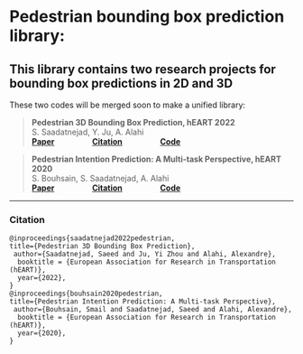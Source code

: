 
# Pedestrian bounding box prediction library: <br/>
This library contains two research projects for bounding box predictions in 2D and 3D
---

These two codes will be merged soon to make a unified library:

> __Pedestrian 3D Bounding Box Prediction, hEART 2022__<br /> 
>  S. Saadatnejad, Y. Ju, A. Alahi <br /> 
>  __[Paper](https://arxiv.org/abs/2010.10270)__ &nbsp; &nbsp; &nbsp; &nbsp; &nbsp; &nbsp; &nbsp; &nbsp; __[Citation](https://github.com/vita-epfl/bounding-box-prediction#for-citation)__   &nbsp; &nbsp; &nbsp; &nbsp; &nbsp; &nbsp; &nbsp; &nbsp;  __[Code](https://github.com/vita-epfl/bounding-box-prediction/tree/master/3D)__
     


> __Pedestrian Intention Prediction: A Multi-task Perspective, hEART 2020__<br /> 
> S. Bouhsain, S. Saadatnejad, A. Alahi <br /> 
> __[Paper](https://arxiv.org/abs/2010.10270)__ &nbsp; &nbsp; &nbsp; &nbsp; &nbsp; &nbsp; &nbsp; &nbsp; __[Citation](https://github.com/vita-epfl/bounding-box-prediction#for-citation)__  &nbsp; &nbsp; &nbsp; &nbsp; &nbsp; &nbsp; &nbsp; &nbsp;  __[Code](https://github.com/vita-epfl/bounding-box-prediction/tree/master/2D)__
     



---







### Citation

```
@inproceedings{saadatnejad2022pedestrian,
title={Pedestrian 3D Bounding Box Prediction},
 author={Saadatnejad, Saeed and Ju, Yi Zhou and Alahi, Alexandre},
  booktitle = {European Association for Research in Transportation  (hEART)},
  year={2022},
}
@inproceedings{bouhsain2020pedestrian,
title={Pedestrian Intention Prediction: A Multi-task Perspective},
 author={Bouhsain, Smail and Saadatnejad, Saeed and Alahi, Alexandre},
  booktitle = {European Association for Research in Transportation  (hEART)},
  year={2020},
}
```
